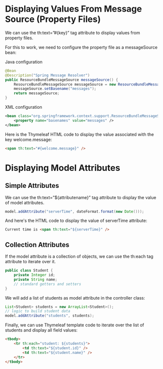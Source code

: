 #  Displaying Values From Message Source (Property Files)

We can use the th:text=”#{key}” tag attribute to display values from property files.

For this to work, we need to configure the property file as a messageSource bean:

Java configuration

```java
@Bean
@Description("Spring Message Resolver")
public ResourceBundleMessageSource messageSource() {
    ResourceBundleMessageSource messageSource = new ResourceBundleMessageSource();
    messageSource.setBasename("messages");
    return messageSource;
}
```

XML configuration

```xml
<bean class="org.springframework.context.support.ResourceBundleMessageSource">
    <property name="basenames" value="messages" />
</bean>
```

Here is the Thymeleaf HTML code to display the value associated with the key welcome.message:

```html
<span th:text="#{welcome.message}" />
```

# Displaying Model Attributes

## Simple Attributes

We can use the th:text=”${attributename}” tag attribute to display the value of model attributes.

```java
model.addAttribute("serverTime", dateFormat.format(new Date()));
```

And here's the HTML code to display the value of serverTime attribute:

```html
Current time is <span th:text="${serverTime}" />
```

## Collection Attributes

If the model attribute is a collection of objects, we can use the th:each tag attribute to iterate over it.

```java
public class Student {
    private Integer id;
    private String name;
    // standard getters and setters
}
```

We will add a list of students as model attribute in the controller class:

```java
List<Student> students = new ArrayList<Student>();
// logic to build student data
model.addAttribute("students", students);
```

Finally, we can use Thymeleaf template code to iterate over the list of students and display all field values:

```html
<tbody>
    <tr th:each="student: ${students}">
        <td th:text="${student.id}" />
        <td th:text="${student.name}" />
    </tr>
</tbody>
```